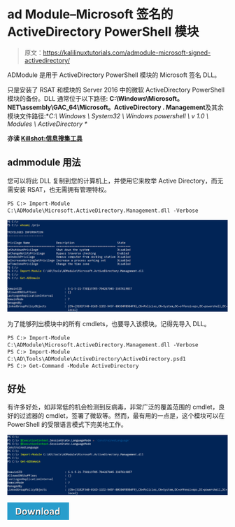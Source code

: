 # ad Module–Microsoft 签名的 ActiveDirectory PowerShell 模块

> 原文：<https://kalilinuxtutorials.com/admodule-microsoft-signed-activedirectory/>

ADModule 是用于 ActiveDirectory PowerShell 模块的 Microsoft 签名 DLL。

只是安装了 RSAT 和模块的 Server 2016 中的微软 ActiveDirectory PowerShell 模块的备份。DLL 通常位于以下路径: **C:\Windows\Microsoft。NET\assembly\GAC_64\Microsoft。ActiveDirectory . Management**及其余模块文件路径:**C:\ Windows \ System32 \ Windows powershell \ v 1.0 \ Modules \ ActiveDirectory \**

**亦读 [Killshot:信息搜集工具](https://kalilinuxtutorials.com/killshot-information-gathering-tool/)**

## **admmodule 用法**

您可以将此 DLL 复制到您的计算机上，并使用它来枚举 Active Directory，而无需安装 RSAT，也无需拥有管理特权。

```
PS C:> Import-Module C:\ADModule\Microsoft.ActiveDirectory.Management.dll -Verbose
```

![](img/d7d65eb3a068bf2e5217e684c902e4b5.png)

为了能够列出模块中的所有 cmdlets，也要导入该模块。记得先导入 DLL。

```
PS C:> Import-Module C:\ADModule\Microsoft.ActiveDirectory.Management.dll -Verbose
PS C:> Import-Module C:\AD\Tools\ADModule\ActiveDirectory\ActiveDirectory.psd1
PS C:> Get-Command -Module ActiveDirectory
```

## **好处**

有许多好处，如非常低的机会检测到反病毒，非常广泛的覆盖范围的 cmdlet，良好的过滤器的 cmdlet，签署了微软等。然而，最有用的一点是，这个模块可以在 PowerShell 的受限语言模式下完美地工作。

![](img/0366f69dc550ef42db345f435a420ca4.png)

[![](img/d861a9096555aeb1980fc054015933d7.png)](https://github.com/samratashok/ADModule)
